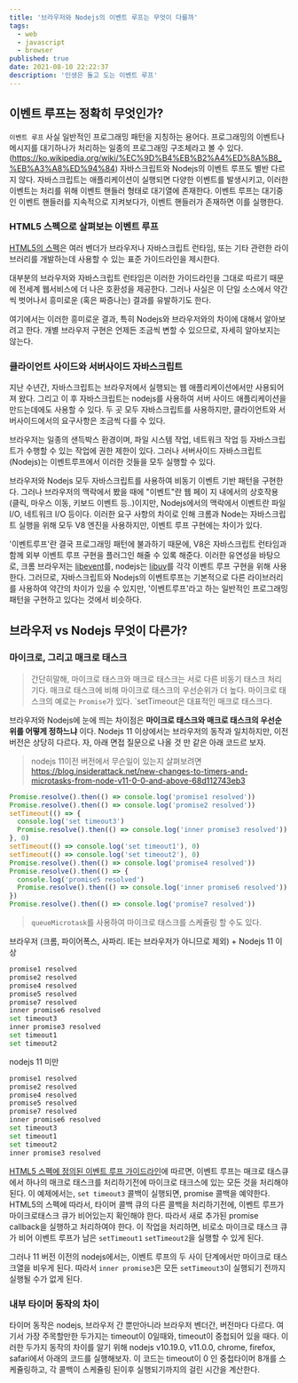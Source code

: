 ```yaml
---
title: '브라우저와 Nodejs의 이벤트 루프는 무엇이 다를까'
tags:
  - web
  - javascript
  - browser
published: true
date: 2021-08-10 22:22:37
description: '인생은 돌고 도는 이벤트 루프'
---
```


## 이벤트 루프는 정확히 무엇인가?

`이벤트 루프` 사실 일반적인 프로그래밍 패턴을 지칭하는 용어다. 프로그래밍의 이벤트나 메시지를 대기하나가 처리하는 일종의 프로그래밍 구조체라고 볼 수 있다. (https://ko.wikipedia.org/wiki/%EC%9D%B4%EB%B2%A4%ED%8A%B8_%EB%A3%A8%ED%94%84) 자바스크립트와 Nodejs의 이벤트 루프도 별반 다르지 않다. 자바스크립트는 애플리케이션이 실행되면 다양한 이벤트를 발생시키고, 이러한 이벤트는 처리를 위해 이벤트 핸들러 형태로 대기열에 존재한다. 이벤트 루프는 대기중인 이벤트 핸들러를 지속적으로 지켜보다가, 이벤트 핸들러가 존재하면 이를 실행한다.

### HTML5 스펙으로 살펴보는 이벤트 루프

[HTML5의 스펙](https://html.spec.whatwg.org/)은 여러 벤더가 브라우저나 자바스크립트 런타임, 또는 기타 관련한 라이브러리를 개발하는데 사용할 수 있는 표준 가이드라인을 제시한다.

대부분의 브라우저와 자바스크립트 런타임은 이러한 가이드라인을 그대로 따르기 때문에 전세계 웹서비스에 더 나은 호환성을 제공한다. 그러나 사실은 이 단일 소스에서 약간씩 벗어나서 흥미로운 (혹은 짜증나는) 결과를 유발하기도 한다.

여기에서는 이러한 흥미로운 결과, 특히 Nodejs와 브라우저와의 차이에 대해서 알아보려고 한다. 개별 브라우저 구현은 언제든 조금씩 변할 수 있으므로, 자세히 알아보지는 않는다.

### 클라이언트 사이드와 서버사이드 자바스크립트

지난 수년간, 자바스크립트는 브라우저에서 실행되는 웹 애플리케이션에서만 사용되어져 왔다. 그리고 이 후 자바스크립트는 nodejs를 사용하여 서버 사이드 애플리케이션을 만드는데에도 사용할 수 있다. 두 곳 모두 자바스크립트를 사용하지만, 클라이언트와 서버사이드에서의 요구사항은 조금씩 다를 수 있다.

브라우저는 일종의 샌득박스 환경이며, 파일 시스템 작업, 네트워크 작업 등 자바스크립트가 수행할 수 있는 작업에 권한 제한이 있다. 그러나 서버사이드 자바스크립트(Nodejs)는 이벤트루프에서 이러한 것들을 모두 실행할 수 있다.

브라우저와 Nodejs 모두 자바스크립트를 사용하여 비동기 이벤트 기반 패턴을 구현한다. 그러나 브라우저의 맥락에서 봤을 때에 "이벤트"란 웹 페이 지 내에서의 상호작용 (클릭, 마우스 이동, 키보드 이벤트 등..)이지만, Nodejs에서의 맥락에서 이벤트란 파일 I/O, 네트워크 I/O 등이다. 이러한 요구 사항의 차이로 인해 크롬과 Node는 자바스크립트 실행을 위해 모두 V8 엔진을 사용하지만, 이벤트 루프 구현에는 차이가 있다.

'이벤트루프'란 결국 프로그래밍 패턴에 불과하기 때문에, V8은 자바스크립트 런타임과 함께 외부 이벤트 루프 구현을 플러그인 해줄 수 있록 해준다. 이러한 유연성을 바탕으로, 크롬 브라우저는 [libevent](https://libevent.org/)를, nodejs는 [libuv](https://blog.insiderattack.net/javascript-event-loop-vs-node-js-event-loop-aea2b1b85f5c#:~:text=and%20NodeJS%20uses-,libuv,-to%20implement%20the)를 각각 이벤트 루프 구현을 위해 사용한다. 그러므로, 자바스크립트와 Nodejs의 이벤트루프는 기본적으로 다른 라이브러리를 사용하여 약간의 차이가 있을 수 있지만, '이벤트루프'라고 하는 일반적인 프로그래밍 패턴을 구현하고 있다는 것에서 비슷하다.

## 브라우저 vs Nodejs 무엇이 다른가?

### 마이크로, 그리고 매크로 태스크

> 간단히말해, 마이크로 태스크와 매크로 태스크는 서로 다른 비동기 태스크 처리기다. 매크로 태스크에 비해 마이크로 태스크의 우선순위가 더 높다. 마이크로 태스크의 예로는 `Promise`가 있다. `setTimeout은 대표적인 매크로 태스크다.

브라우저와 Nodejs에 눈에 띄는 차이점은 **마이크로 태스크와 매크로 태스크의 우선순위를 어떻게 정하느냐** 이다. Nodejs 11 이상에서는 브라우저의 동작과 일치하지만, 이전 버전은 상당히 다르다. 자, 아래 면접 질문으로 나올 것 만 같은 아래 코드르 보자.

> nodejs 11이전 버전에서 무슨일이 있는지 살펴보려면 https://blog.insiderattack.net/new-changes-to-timers-and-microtasks-from-node-v11-0-0-and-above-68d112743eb3

```javascript
Promise.resolve().then(() => console.log('promise1 resolved'))
Promise.resolve().then(() => console.log('promise2 resolved'))
setTimeout(() => {
  console.log('set timeout3')
  Promise.resolve().then(() => console.log('inner promise3 resolved'))
}, 0)
setTimeout(() => console.log('set timeout1'), 0)
setTimeout(() => console.log('set timeout2'), 0)
Promise.resolve().then(() => console.log('promise4 resolved'))
Promise.resolve().then(() => {
  console.log('promise5 resolved')
  Promise.resolve().then(() => console.log('inner promise6 resolved'))
})
Promise.resolve().then(() => console.log('promise7 resolved'))
```

> `queueMicrotask`를 사용하여 마이크로 태스크를 스케쥴링 할 수도 있다.

브라우저 (크롬, 파이어폭스, 사파리. IE는 브라우저가 아니므로 제외) + Nodejs 11 이상

```bash
promise1 resolved
promise2 resolved
promise4 resolved
promise5 resolved
promise7 resolved
inner promise6 resolved
set timeout3
inner promise3 resolved
set timeout1
set timeout2
```

nodejs 11 미만

```bash
promise1 resolved
promise2 resolved
promise4 resolved
promise5 resolved
promise7 resolved
inner promise6 resolved
set timeout3
set timeout1
set timeout2
inner promise3 resolved
```

[HTML5 스펙에 정의된 이벤트 루프 가이드라인](https://html.spec.whatwg.org/multipage/webappapis.html#event-loop-processing-model)에 따르면, 이벤트 루프는 매크로 태스큐에서 하나의 매크로 태스크를 처리하기전에 마이크로 태크스에 있는 모든 것을 처리해야 된다. 이 예제에서는, `set timeout3` 콜백이 실행되면, promise 콜백을 예약한다. HTML5의 스펙에 따라서, 타이머 콜백 큐의 다른 콜백을 처리하기전에, 이벤트 루프가 마이크로태스크 큐가 비어있는지 확인해야 한다. 따라서 새로 추가된 promise callback을 실행하고 처리하여야 한다. 이 작업을 처리하면, 비로소 마이크로 태스크 큐가 비어 이벤트 루프가 남은 `setTimeout1` `setTimeout2`을 실행할 수 있게 된다.

그러나 11 버전 이전의 nodejs에서는, 이벤트 루프의 두 사이 단계에서만 마이크로 태스크열을 비우게 된다. 따라서 `inner promise3`은 모든 `setTimeout3`이 실행되기 전까지 실행될 수가 없게 된다.

### 내부 타이머 동작의 차이

타이머 동작은 nodejs, 브라우저 간 뿐만아니라 브라우저 벤더간, 버전마다 다르다. 여기서 가장 주목할만한 두가지는 timeout이 0일때와, timeout이 중첩되어 있을 때다. 이 러한 두가지 동작의 차이를 알기 위해 nodejs v10.19.0, v11.0.0, chrome, firefox, safari에서 아래의 코드를 실행해보자. 이 코드는 timeout이 0 인 중첩타이머 8개를 스케쥴링하고, 각 콜백이 스케쥴링 된이후 실행되기까지의 걸린 시간을 계산한다.
